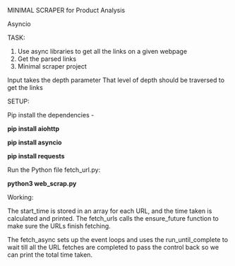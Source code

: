 MINIMAL SCRAPER for Product Analysis

Asyncio

TASK:
1. Use async libraries to get all the links on a given webpage
2. Get the parsed links
3. Minimal scraper project



Input takes the depth parameter
That level of depth should be traversed to get the links

 
 
 
SETUP:
 
Pip install the dependencies - 
 
**pip install aiohttp**

**pip install asyncio**

**pip install requests**
 
 
Run the Python file fetch_url.py:
 
**python3 web_scrap.py**
 
Working:
 
The start_time is stored in an array for each URL, and the time taken is calculated and printed. The fetch_urls calls the ensure_future function to make sure the URLs finish fetching.

The fetch_async sets up the event loops and uses the run_until_complete to wait till all the URL fetches are completed to pass the control back so we can print the total time taken.


